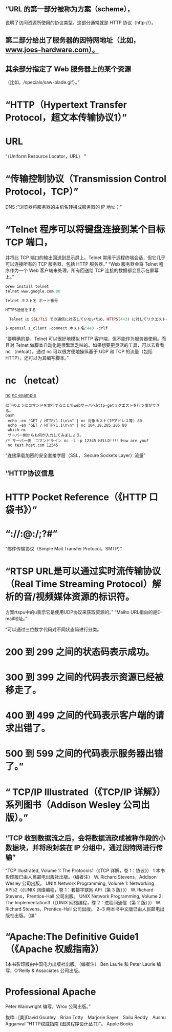 ## “URL 的第一部分被称为方案（scheme），
说明了访问资源所使用的协议类型。这部分通常就是 HTTP 协议（http://）。
## 第二部分给出了服务器的因特网地址（比如，www.joes-hardware.com）。
## 其余部分指定了 Web 服务器上的某个资源
（比如，/specials/saw-blade.gif）。”

# “HTTP（Hypertext Transfer Protocol，超文本传输协议1）”
#  URL 
   “（Uniform Resource Locator，URL） ”
   
#  “传输控制协议（Transmission Control Protocol，TCP）”
DNS :“浏览器将服务器的主机名转换成服务器的 IP 地址；”

# “Telnet 程序可以将键盘连接到某个目标 TCP 端口，
并将此 TCP 端口的输出回送到显示屏上。Telnet 常用于远程终端会话，但它几乎可以连接所有的 TCP 服务器，包括 HTTP 服务器。”
“Web 服务器会将 Telnet 程序作为一个 Web 客户端来处理，所有回送给 TCP 连接的数据都会显示在屏幕上。”

```php
brew install telnet
telnet www.google.com 80

telnet ホスト名 ポート番号

HTTPS通信をする

　Telnet は SSL/TLS での通信に対応していないため、HTTPS(443) に対してリクエストを送ることができません。 HTTPS のサイトに接続したい場合は openssl コマンドを利用すると良いでしょう。 次のように openssl コマンドを実行します。

$ openssl s_client -connect ホスト名:443 -crlf

```
“要明确的是，Telnet 可以很好地模拟 HTTP 客户端，但不能作为服务器使用。而且对 Telnet 做脚本自动化是很繁琐乏味的。如果想要更灵活的工具，可以去看看 nc （netcat）。通过 nc 可以很方便地操纵基于 UDP 和 TCP 的流量（包括 HTTP），还可以为其编写脚本。”
# nc （netcat）
[nc](https://qiita.com/hana_shin/items/97e6c03ac5e5ed67ce38)
[nc example](https://linux.die.net/man/1/nc)

```rub
以下のようにコマンドを実行することでwebサーバへhttp-getリクエストを行う事ができる。
bash
 echo -en "GET / HTTP/1.1\n\n" | nc 対象ホスト(IPアドレス等) 80
 echo -en "GET / HTTP/1.1\n\n" | nc 104.18.205.205 80
 which nc
 サーバー側からも何か入力してみましょう。
/* サーバー側　コマンドライン nc -l -p 12345 HELLO!!!!!How are you?
 nc test.host.com 12345

``` 
 “连接承载加密的安全套接字层（SSL， Secure Sockets Layer）流量”
## “HTTP协议信息

# HTTP Pocket Reference（《HTTP 口袋书》）”

# “<scheme>://<user>:<password>@<host>:<port>/<path>;<params>?<query>#<frag>”

“邮件传输协议（Simple Mail Transfer Protocol，SMTP）”
# “RTSP URL是可以通过实时流传输协议（Real Time Streaming Protocol）解析的音/视频媒体资源的标识符。
方案rtspu中的u表示它是使用UDP协议来获取资源的。”
“Mailto URL指向的是E-mail地址。”

“可以通过三位数字代码对不同状态码进行分类。
# 200 到 299 之间的状态码表示成功。
# 300 到 399 之间的代码表示资源已经被移走了。
# 400 到 499 之间的代码表示客户端的请求出错了。
# 500 到 599 之间的代码表示服务器出错了。”

# “ TCP/IP Illustrated（《TCP/IP 详解》）系列图书（Addison Wesley 公司出版）。”
## “TCP 收到数据流之后，会将数据流砍成被称作段的小数据块，并将段封装在 IP 分组中，通过因特网进行传输”

“TCP Illustrated, Volume 1: The Protocols1（《TCP 详解，卷 1：协议》）
1 本书影印版已由人民邮电出版社出版。（编者注）
W. Richard Stevens，Addison Wesley 公司出版。
UNIX Network Programming, Volume 1: Networking APIs2（《UNIX 网络编程，卷 1：套接字联网 API（第 3 版）》）
W. Richard Stevens，Prentice-Hall 公司出版。
UNIX Network Programming, Volume 2: The Implementation3（《UNIX 网络编程，卷 2：进程间通信（第 2 版）》）
W. Richard Stevens，Prentice-Hall 公司出版。
2~3 两本书中文版已由人民邮电出版社出版。（编”
# “Apache:The Definitive Guide1（《Apache 权威指南》）
1本书影印版由中国电力出版社出版。（编者注）
Ben Laurie 和 Peter Laurie 编写，O'Reilly & Associates 公司出版。
# Professional Apache
Peter Wainwright 编写，Wrox 公司出版。”

抜粋:: [美]David Gourley　Brian Totty　Marjorie Sayer　Sailu Reddy　Aushu Aggarwal  “HTTP权威指南 (图灵程序设计丛书)”。 Apple Books  



